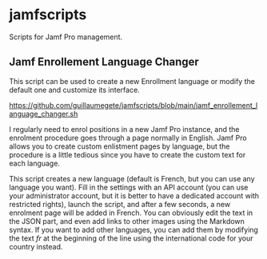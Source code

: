 # jamfscripts
Scripts for Jamf Pro management.

## Jamf Enrollement Language Changer 
This script can be used to create a new Enrollment language or modify the default one and customize its interface.

https://github.com/guillaumegete/jamfscripts/blob/main/jamf_enrollement_language_changer.sh

I regularly need to enrol positions in a new Jamf Pro instance, and the enrolment procedure goes through a page normally in English. Jamf Pro allows you to create custom enlistment pages by language, but the procedure is a little tedious since you have to create the custom text for each language. 

This script creates a new language (default is French, but you can use any language you want). Fill in the settings with an API account (you can use your administrator account, but it is better to have a dedicated account with restricted rights), launch the script, and after a few seconds, a new enrolment page will be added in French. You can obviously edit the text in the JSON part, and even add links to other images using the Markdown syntax. If you want to add other languages, you can add them by modifying the text _fr_ at the beginning of the line using the international code for your country instead.
